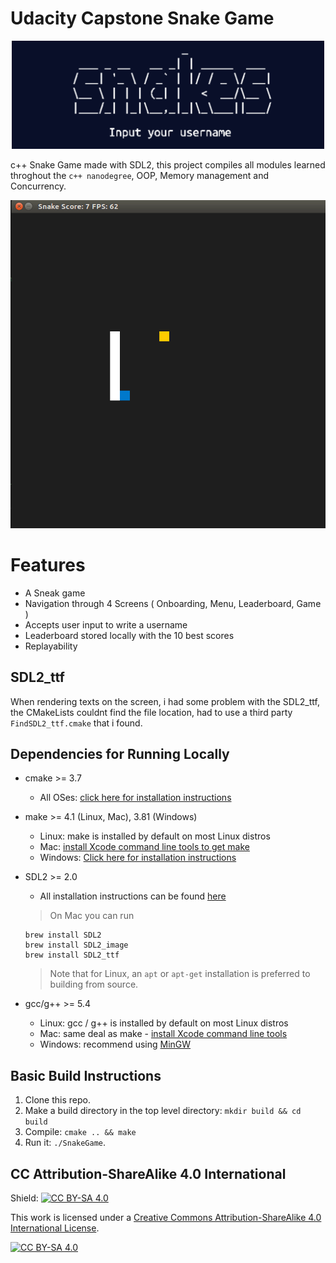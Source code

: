 # Udacity Capstone Snake Game

<p align='center'>
  <img src="./docs/snake.png", width='500', alt='logo'>
</p>

c++ Snake Game made with SDL2, this project compiles all modules learned throghout the `c++ nanodegree`, OOP, Memory management and Concurrency.

<p align='center'>
  <img src="./docs/snake_game.gif"/>
</p>


# Features
- A Sneak game
- Navigation through 4 Screens ( Onboarding, Menu, Leaderboard, Game )
- Accepts user input to write a username
- Leaderboard stored locally with the 10 best scores
- Replayability

## SDL2_ttf
When rendering texts on the screen, i had some problem with the SDL2_ttf, the CMakeLists couldnt find the file location, had to use a third party `FindSDL2_ttf.cmake` that i found.

## Dependencies for Running Locally
* cmake >= 3.7
  * All OSes: [click here for installation instructions](https://cmake.org/install/)
* make >= 4.1 (Linux, Mac), 3.81 (Windows)
  * Linux: make is installed by default on most Linux distros
  * Mac: [install Xcode command line tools to get make](https://developer.apple.com/xcode/features/)
  * Windows: [Click here for installation instructions](http://gnuwin32.sourceforge.net/packages/make.htm)
* SDL2 >= 2.0
  * All installation instructions can be found [here](https://wiki.libsdl.org/SDL2/Installation)
  >On Mac you can run
  ```
  brew install SDL2
  brew install SDL2_image
  brew install SDL2_ttf
  ```

  >Note that for Linux, an `apt` or `apt-get` installation is preferred to building from source. 
* gcc/g++ >= 5.4
  * Linux: gcc / g++ is installed by default on most Linux distros
  * Mac: same deal as make - [install Xcode command line tools](https://developer.apple.com/xcode/features/)
  * Windows: recommend using [MinGW](http://www.mingw.org/)

## Basic Build Instructions

1. Clone this repo.
2. Make a build directory in the top level directory: `mkdir build && cd build`
3. Compile: `cmake .. && make`
4. Run it: `./SnakeGame`.


## CC Attribution-ShareAlike 4.0 International


Shield: [![CC BY-SA 4.0][cc-by-sa-shield]][cc-by-sa]

This work is licensed under a
[Creative Commons Attribution-ShareAlike 4.0 International License][cc-by-sa].

[![CC BY-SA 4.0][cc-by-sa-image]][cc-by-sa]

[cc-by-sa]: http://creativecommons.org/licenses/by-sa/4.0/
[cc-by-sa-image]: https://licensebuttons.net/l/by-sa/4.0/88x31.png
[cc-by-sa-shield]: https://img.shields.io/badge/License-CC%20BY--SA%204.0-lightgrey.svg
